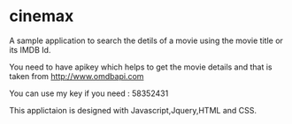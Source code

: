 # cinemax


A sample application to search the detils of a movie using the movie title or its IMDB Id.

You need to have apikey which helps to get the movie details and that is taken from 
http://www.omdbapi.com

You can use my key if you need : 58352431

This applictaion is designed with Javascript,Jquery,HTML and CSS.

